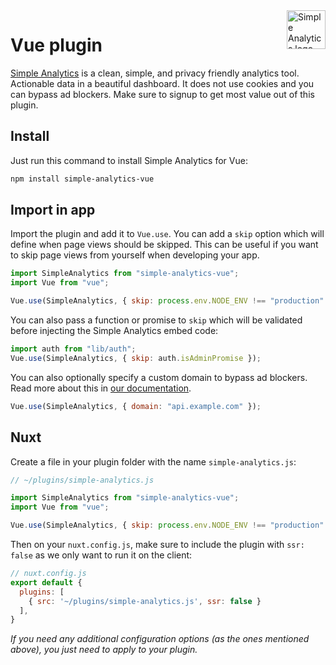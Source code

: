 <a href="https://simpleanalytics.com/?ref=github.com/simpleanalytics/vue-plugin">
  <img src="https://assets.simpleanalytics.com/images/logos/logo-github-readme.png" alt="Simple Analytics logo" align="right" height="62" />
</a>

# Vue plugin

[Simple Analytics](https://simpleanalytics.com) is a clean, simple, and privacy friendly analytics tool. Actionable data in a beautiful dashboard. It does not use cookies and you can bypass ad blockers. Make sure to signup to get most value out of this plugin.

## Install

Just run this command to install Simple Analytics for Vue:

```bash
npm install simple-analytics-vue
```

## Import in app

Import the plugin and add it to `Vue.use`. You can add a `skip` option which will define when page views should be skipped. This can be useful if you want to skip page views from yourself when developing your app.

```js
import SimpleAnalytics from "simple-analytics-vue";
import Vue from "vue";

Vue.use(SimpleAnalytics, { skip: process.env.NODE_ENV !== "production" });
```

You can also pass a function or promise to `skip` which will be validated before injecting the Simple Analytics embed code:

```js
import auth from "lib/auth";
Vue.use(SimpleAnalytics, { skip: auth.isAdminPromise });
```

You can also optionally specify a custom domain to bypass ad blockers. Read more about this in [our documentation](https://docs.simpleanalytics.com/bypass-ad-blockers).

```js
Vue.use(SimpleAnalytics, { domain: "api.example.com" });
```

## Nuxt
Create a file in your plugin folder with the name `simple-analytics.js`:

```js
// ~/plugins/simple-analytics.js

import SimpleAnalytics from "simple-analytics-vue";
import Vue from "vue";

Vue.use(SimpleAnalytics, { skip: process.env.NODE_ENV !== "production" });
```

Then on your `nuxt.config.js`, make sure to include the plugin with `ssr: false` as we only want to run it on the client:
```js
// nuxt.config.js
export default {
  plugins: [
    { src: '~/plugins/simple-analytics.js', ssr: false }
  ],
}
```
_If you need any additional configuration options (as the ones mentioned above), you just need to apply to your plugin._

